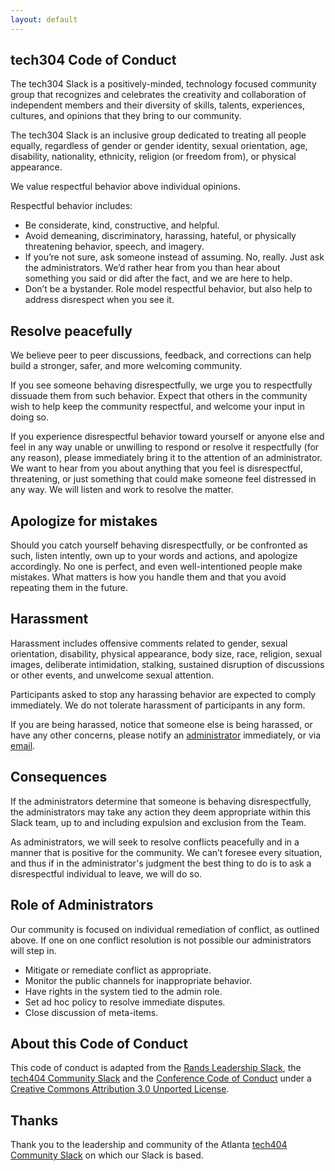 ```yaml
---
layout: default
---
```

<section>

  <h2>tech304 Code of Conduct</h2>

  <p>The tech304 Slack is a positively-minded, technology focused community group that recognizes and celebrates the creativity and collaboration of independent members and their diversity of skills, talents, experiences, cultures, and opinions that they bring to our community.</p>

  <p>The tech304 Slack is an inclusive group dedicated to treating all people equally, regardless of gender or gender identity, sexual orientation, age, disability, nationality, ethnicity, religion (or freedom from), or physical appearance.</p>

  <p>We value respectful behavior above individual opinions.</p>

  <p>Respectful behavior includes:</p>

  <ul>
    <li>Be considerate, kind, constructive, and helpful.</li>
    <li>Avoid demeaning, discriminatory, harassing, hateful, or physically threatening behavior, speech, and imagery.</li>
    <li>If you’re not sure, ask someone instead of assuming. No, really. Just ask the administrators. We’d rather hear from you than hear about something you said or did after the fact, and we are here to help.</li>
    <li>Don’t be a bystander. Role model respectful behavior, but also help to address disrespect when you see it.</li>
  </ul>

  <h2>Resolve peacefully</h2>

  <p>We believe peer to peer discussions, feedback, and corrections can help build a stronger, safer, and more welcoming community.</p>

  <p>If you see someone behaving disrespectfully, we urge you to respectfully dissuade them from such behavior. Expect that others in the community wish to help keep the community respectful, and welcome your input in doing so.</p>

  <p>If you experience disrespectful behavior toward yourself or anyone else and feel in any way unable or unwilling to respond or resolve it respectfully (for any reason), please immediately bring it to the attention of an administrator. We want to hear from you about anything that you feel is disrespectful, threatening, or just something that could make someone feel distressed in any way. We will listen and work to resolve the matter.</p>

  <h2>Apologize for mistakes</h2>

  <p>Should you catch yourself behaving disrespectfully, or be confronted as such, listen intently, own up to your words and actions, and apologize accordingly. No one is perfect, and even well-intentioned people make mistakes. What matters is how you handle them and that you avoid repeating them in the future.</p>

  <h2>Harassment</h2>

  <p>Harassment includes offensive comments related to gender, sexual orientation, disability, physical appearance, body size, race, religion, sexual images, deliberate intimidation, stalking, sustained disruption of discussions or other events, and unwelcome sexual attention.</p>

  <p>Participants asked to stop any harassing behavior are expected to comply immediately. We do not tolerate harassment of participants in any form.</p>

  <p>If you are being harassed, notice that someone else is being harassed, or have any other concerns, please notify an <a href="/admins/">administrator</a> immediately, or via <a href="mailto:hello@tech304.io">email</a>.</p>

  <h2>Consequences</h2>

  <p>If the administrators determine that someone is behaving disrespectfully, the administrators may take any action they deem appropriate within this Slack team, up to and including expulsion and exclusion from the Team.</p>

  <p>As administrators, we will seek to resolve conflicts peacefully and in a manner that is positive for the community. We can’t foresee every situation, and thus if in the administrator's judgment the best thing to do is to ask a disrespectful individual to leave, we will do so.</p>

  <h2>Role of Administrators</h2>

  <p>Our community is focused on individual remediation of conflict, as outlined above. If one on one conflict resolution is not possible our administrators will step in.</p>

  <ul>
    <li>Mitigate or remediate conflict as appropriate.</li>
    <li>Monitor the public channels for inappropriate behavior.</li>
    <li>Have rights in the system tied to the admin role.</li>
    <li>Set ad hoc policy to resolve immediate disputes.</li>
    <li>Close discussion of meta-items.</li>
  </ul>

  <h2>About this Code of Conduct</h2>

  <p>This code of conduct is adapted from the <a href="https://github.com/randsleadershipslack/documents-and-resources/blob/master/code-of-conduct.md">Rands Leadership Slack</a>, the <a href="#">tech404 Community Slack</a> and the <a href="http://confcodeofconduct.com">Conference Code of Conduct</a> under a <a href="http://creativecommons.org/licenses/by/3.0/deed.en_US">Creative Commons Attribution 3.0 Unported License</a>.</p>

  <h2>Thanks</h2>

  <p>Thank you to the leadership and community of the Atlanta <a href="http://tech404.io">tech404 Community Slack</a> on which our Slack is based.</p>

</section>

